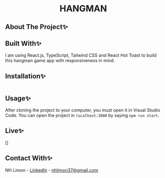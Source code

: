 <div align="center">
  <h1 align="center">HANGMAN</h1>
</div>

## About The Project✨

## Built With✨
I am using React.js, TypeScript, Tailwind CSS and React Hot Toast to build this hangman game app with responsiveness in mind.

## Installation✨
````

````
## Usage✨
After cloning the project to your computer, you must open it in Visual Studio Code. You can open the project in `localhost:3000` by saying `npm run start`.

## Live✨
[]

## Contact With✨
NH Limon - [LinkedIn](https://www.linkedin.com/in/nahid-hasan-limon-aa754b211/) - nhlimon37@gmail.com
